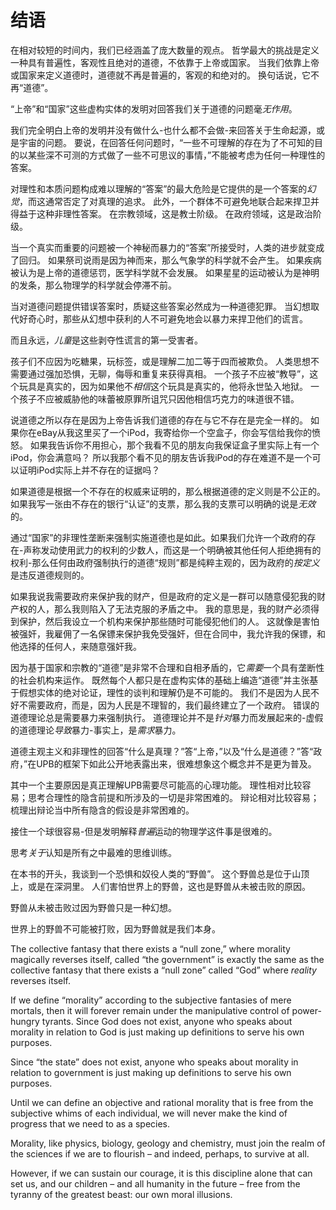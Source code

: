 # 结语

在相对较短的时间内，我们已经涵盖了庞大数量的观点。 哲学最大的挑战是定义一种具有普遍性，客观性且绝对的道德，不依靠于上帝或国家。 当我们依靠上帝或国家来定义道德时，道德就不再是普遍的，客观的和绝对的。 换句话说，它不再“道德”。

“上帝”和“国家”这些虚构实体的发明对回答我们关于道德的问题毫*无作用*。

我们完全明白上帝的发明并没有做什么-也什么都不会做-来回答关于生命起源，或是宇宙的问题。 要说，在回答任何问题时，“一些不可理解的存在为了不可知的目的以某些深不可测的方式做了一些不可思议的事情，”不能被考虑为任何一种理性的答案。

对理性和本质问题构成难以理解的“答案”的最大危险是它提供的是一个答案的*幻觉*，而这通常否定了对真理的追求。 此外，一个群体不可避免地联合起来捍卫并得益于这种非理性答案。 在宗教领域，这是教士阶级。 在政府领域，这是政治阶级。

当一个真实而重要的问题被一个神秘而暴力的“答案”所接受时，人类的进步就变成了回归。 如果祭司说雨是因为神而来，那么气象学的科学就不会产生。 如果疾病被认为是上帝的道德惩罚，医学科学就不会发展。 如果星星的运动被认为是神明的发条，那么物理学的科学就会停滞不前。

当对道德问题提供错误答案时，质疑这些答案必然成为一种道德犯罪。 当幻想取代好奇心时，那些从幻想中获利的人不可避免地会以暴力来捍卫他们的谎言。

而且永远，*儿童*是这些剥夺性谎言的第一受害者。

孩子们不应因为吃糖果，玩标签，或是理解二加二等于四而被欺负。 人类思想不需要通过强加恐惧，无聊，侮辱和重复来获得真相。 一个孩子不应被“教导”，这个玩具是真实的，因为如果他不*相信*这个玩具是真实的，他将永世坠入地狱。 一个孩子不应被威胁他的味蕾被原罪所诅咒只因他相信巧克力的味道很不错。

说道德之所以存在是因为上帝告诉我们道德的存在与它不存在是完全一样的。 如果你在eBay从我这里买了一个iPod，我寄给你一个空盒子，你会写信给我你的愤怒。 如果我告诉你不用担心，那个我看不见的朋友向我保证盒子里实际上有一个iPod，你会满意吗？ 所以我那个看不见的朋友告诉我iPod的存在难道不是一个可以证明iPod实际上并不存在的证据吗？

如果道德是根据一个不存在的权威来证明的，那么根据道德的定义则是不公正的。 如果我写一张由不存在的银行“认证”的支票，那么我的支票可以明确的说是*无效*的。

通过“国家”的非理性垄断来强制实施道德也是如此。如果我们允许一个政府的存在-声称发动使用武力的权利的少数人，而这是一个明确被其他任何人拒绝拥有的权利-那么任何由政府强制执行的道德“规则”都是纯粹主观的，因为政府的*按定义*是违反道德规则的。

如果我说我需要政府来保护我的财产，但是政府的定义是一群可以随意侵犯我的财产权的人，那么我则陷入了无法克服的矛盾之中。 我的意思是，我的财产必须得到保护，然后我设立一个机构来保护那些随时可能侵犯他们的人。 这就像是害怕被强奸，我雇佣了一名保镖来保护我免受强奸，但在合同中，我允许我的保镖，和他选择的任何人，来随意强奸我。

因为基于国家和宗教的“道德”是非常不合理和自相矛盾的，它*需要*一个具有垄断性的社会机构来运作。 既然每个人都只是在虚构实体的基础上编造“道德”并主张基于假想实体的绝对论证，理性的谈判和理解仍是不可能的。 我们不是因为人民不好不需要政府，而是，因为人民是不理智的，我们最终建立了一个政府。 错误的道德理论总是需要暴力来强制执行。 道德理论并不是*针对*暴力而发展起来的-虚假的道德理论*导致*暴力-事实上，是*需求*暴力。

道德主观主义和非理性的回答“什么是真理？”答“上帝，”以及“什么是道德？”答“政府，”在UPB的框架下如此公开地表露出来，很难想象这个概念并不是更为普及。

其中一个主要原因是真正理解UPB需要尽可能高的心理功能。 理性相对比较容易；思考合理性的隐含前提和所涉及的一切是非常困难的。 辩论相对比较容易；梳理出辩论当中所有隐含的假设是非常困难的。

接住一个球很容易-但是发明解释*普遍*运动的物理学这件事是很难的。

思考*关于*认知是所有之中最难的思维训练。

在本书的开头，我谈到一个恐惧和奴役人类的“野兽”。 这个野兽总是位于山顶上，或是在深洞里。 人们害怕世界上的野兽，这也是野兽从未被击败的原因。

野兽从未被击败过因为野兽只是一种幻想。

世界上的野兽不可能被打败，因为野兽就是我们本身。

The collective fantasy that there exists a “null zone,” where morality magically reverses itself, called “the government” is exactly the same as the collective fantasy that there exists a “null zone” called “God” where *reality* reverses itself.

If we define “morality” according to the subjective fantasies of mere mortals, then it will forever remain under the manipulative control of power-hungry tyrants. Since God does not exist, anyone who speaks about morality in relation to God is just making up definitions to serve his own purposes.

Since “the state” does not exist, anyone who speaks about morality in relation to government is just making up definitions to serve his own purposes.

Until we can define an objective and rational morality that is free from the subjective whims of each individual, we will never make the kind of progress that we need to as a species.

Morality, like physics, biology, geology and chemistry, must join the realm of the sciences if we are to flourish – and indeed, perhaps, to survive at all.

However, if we can sustain our courage, it is this discipline alone that can set us, and our children – and all humanity in the future – free from the tyranny of the greatest beast: our own moral illusions.